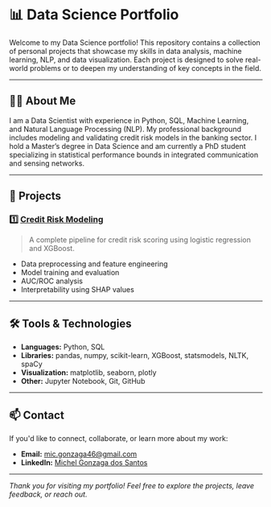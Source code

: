 # 📊 Data Science Portfolio

Welcome to my Data Science portfolio! This repository contains a collection of personal projects that showcase my skills in data analysis, machine learning, NLP, and data visualization. Each project is designed to solve real-world problems or to deepen my understanding of key concepts in the field.

---

## 👨‍💻 About Me

I am a Data Scientist with experience in Python, SQL, Machine Learning, and Natural Language Processing (NLP). My professional background includes modeling and validating credit risk models in the banking sector. I hold a Master’s degree in Data Science and am currently a PhD student specializing in statistical performance bounds in integrated communication and sensing networks.

---

## 🚀 Projects

### 1️⃣ [Credit Risk Modeling](./Credit%20Risk)

> A complete pipeline for credit risk scoring using logistic regression and XGBoost.

- Data preprocessing and feature engineering
- Model training and evaluation
- AUC/ROC analysis
- Interpretability using SHAP values

---

## 🛠️ Tools & Technologies

- **Languages:** Python, SQL
- **Libraries:** pandas, numpy, scikit-learn, XGBoost, statsmodels, NLTK, spaCy
- **Visualization:** matplotlib, seaborn, plotly
- **Other:** Jupyter Notebook, Git, GitHub

---

## 📫 Contact

If you'd like to connect, collaborate, or learn more about my work:

- **Email:** [mic.gonzaga46@gmail.com](mailto:mic.gonzaga46@gmail.com)
- **LinkedIn:** [Michel Gonzaga dos Santos](https://www.linkedin.com/in/michel-gonzaga-dos-santos-50b75a180)


---

*Thank you for visiting my portfolio! Feel free to explore the projects, leave feedback, or reach out.*

